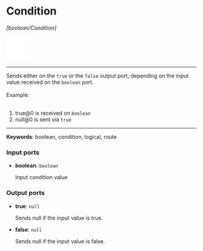 # Condition

_[boolean/Condition]_

![icon](</assets/icons/802b6352-2279-4681-84b8-6558e185fd36.png>)

---

Sends either on the `true` or the `false` output port, depending on the input value received on the `boolean` port.<br>
<br>
Example:<br>
<br>
1. true@0 is received on `boolean`<br>
2. null@0 is sent via `true`<br>

---

__Keywords__: boolean, condition, logical, route

### Input ports

* __boolean__: ` boolean `

    Input condition value<br>

### Output ports

* __true__: ` null `

    Sends null if the input value is true.<br>


* __false__: ` null `

    Sends null if the input value is false.<br>

